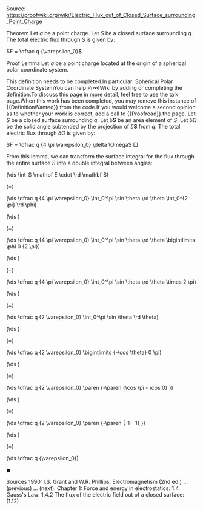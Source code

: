 # 

Source: https://proofwiki.org/wiki/Electric_Flux_out_of_Closed_Surface_surrounding_Point_Charge



Theorem
Let $q$ be a point charge.
Let $S$ be a closed surface surrounding $q$.
The total electric flux through $S$ is given by:

$F = \dfrac q {\varepsilon_0}$


Proof
Lemma
Let $q$ be a point charge located at the origin of a spherical polar coordinate system.


This definition needs to be completed.In particular: Spherical Polar Coordinate SystemYou can help $\mathsf{Pr} \infty \mathsf{fWiki}$ by adding or completing the definition.To discuss this page in more detail, feel free to use the talk page.When this work has been completed, you may remove this instance of {{DefinitionWanted}} from the code.If you would welcome a second opinion as to whether your work is correct, add a call to {{Proofread}} the page.
Let $S$ be a closed surface surrounding $q$.
Let $\delta \mathbf S$ be an area element of $S$.
Let $\delta \Omega$ be the solid angle subtended by the projection of $\delta \mathbf S$ from $q$.
The total electric flux through $\delta \Omega$ is given by:

$F = \dfrac q {4 \pi \varepsilon_0} \delta \Omega$
$\Box$

From this lemma, we can transform the surface integral for the flux through the entire surface $S$ into a double integral between angles:














\(\ds \int_S \mathbf E \cdot \rd \mathbf S\)

\(=\)







\(\ds \dfrac q {4 \pi \varepsilon_0} \int_0^\pi \sin \theta \rd \theta \int_0^{2 \pi} \rd \phi\)




















\(\ds \)

\(=\)







\(\ds \dfrac q {4 \pi \varepsilon_0} \int_0^\pi \sin \theta \rd \theta \bigintlimits \phi 0 {2 \pi}\)




















\(\ds \)

\(=\)







\(\ds \dfrac q {4 \pi \varepsilon_0} \int_0^\pi \sin \theta \rd \theta \times 2 \pi\)




















\(\ds \)

\(=\)







\(\ds \dfrac q {2 \varepsilon_0} \int_0^\pi \sin \theta \rd \theta\)




















\(\ds \)

\(=\)







\(\ds \dfrac q {2 \varepsilon_0} \bigintlimits {-\cos \theta} 0 \pi\)




















\(\ds \)

\(=\)







\(\ds \dfrac q {2 \varepsilon_0} \paren {-\paren {\cos \pi - \cos 0} }\)




















\(\ds \)

\(=\)







\(\ds \dfrac q {2 \varepsilon_0} \paren {-\paren {-1 - 1} }\)




















\(\ds \)

\(=\)







\(\ds \dfrac q {\varepsilon_0}\)









$\blacksquare$


Sources
1990: I.S. Grant and W.R. Phillips: Electromagnetism (2nd ed.) ... (previous) ... (next): Chapter $1$: Force and energy in electrostatics: $1.4$ Gauss's Law: $1.4.2$ The flux of the electric field out of a closed surface: $(1.12)$




